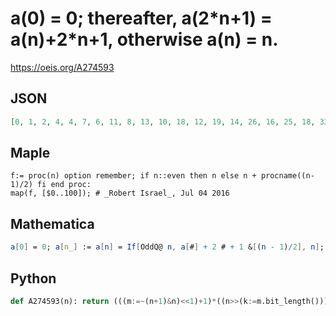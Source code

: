 # a\(0\) \= 0; thereafter, a\(2\*n\+1\) \= a\(n\)\+2\*n\+1, otherwise a\(n\) \= n\.
https://oeis.org/A274593
## JSON
```JSON
[0, 1, 2, 4, 4, 7, 6, 11, 8, 13, 10, 18, 12, 19, 14, 26, 16, 25, 18, 32, 20, 31, 22, 41, 24, 37, 26, 46, 28, 43, 30, 57, 32, 49, 34, 60, 36, 55, 38, 71, 40, 61, 42, 74, 44, 67, 46, 88, 48, 73, 50, 88, 52, 79, 54, 101, 56, 85, 58, 102]
```
## Maple
```Maple
f:= proc(n) option remember; if n::even then n else n + procname((n-1)/2) fi end proc:
map(f, [$0..100]); # _Robert Israel_, Jul 04 2016
```
## Mathematica
```Mathematica
a[0] = 0; a[n_] := a[n] = If[OddQ@ n, a[#] + 2 # + 1 &[(n - 1)/2], n]; Table[a@ n, {n, 0, 59}] (* _Michael De Vlieger_, Jul 04 2016 *)
```
## Python
```Python
def A274593(n): return (((m:=~(n+1)&n)<<1)+1)*((n>>(k:=m.bit_length()))|1)-k-1 # _Chai Wah Wu_, Jul 13 2022
```
